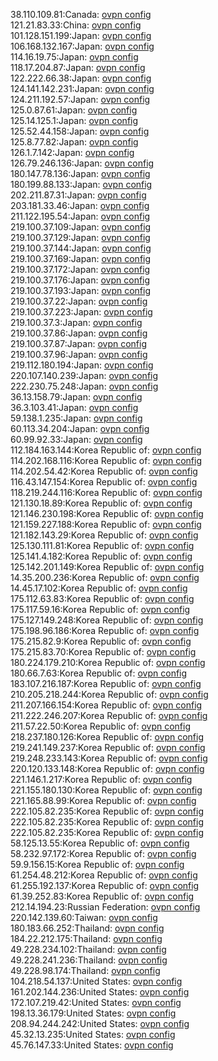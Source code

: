 38.110.109.81:Canada: [ovpn config](vpn/38_110_109_81.ovpn)  
121.21.83.33:China: [ovpn config](vpn/121_21_83_33.ovpn)  
101.128.151.199:Japan: [ovpn config](vpn/101_128_151_199.ovpn)  
106.168.132.167:Japan: [ovpn config](vpn/106_168_132_167.ovpn)  
114.16.19.75:Japan: [ovpn config](vpn/114_16_19_75.ovpn)  
118.17.204.87:Japan: [ovpn config](vpn/118_17_204_87.ovpn)  
122.222.66.38:Japan: [ovpn config](vpn/122_222_66_38.ovpn)  
124.141.142.231:Japan: [ovpn config](vpn/124_141_142_231.ovpn)  
124.211.192.57:Japan: [ovpn config](vpn/124_211_192_57.ovpn)  
125.0.87.61:Japan: [ovpn config](vpn/125_0_87_61.ovpn)  
125.14.125.1:Japan: [ovpn config](vpn/125_14_125_1.ovpn)  
125.52.44.158:Japan: [ovpn config](vpn/125_52_44_158.ovpn)  
125.8.77.82:Japan: [ovpn config](vpn/125_8_77_82.ovpn)  
126.1.7.142:Japan: [ovpn config](vpn/126_1_7_142.ovpn)  
126.79.246.136:Japan: [ovpn config](vpn/126_79_246_136.ovpn)  
180.147.78.136:Japan: [ovpn config](vpn/180_147_78_136.ovpn)  
180.199.88.133:Japan: [ovpn config](vpn/180_199_88_133.ovpn)  
202.211.87.31:Japan: [ovpn config](vpn/202_211_87_31.ovpn)  
203.181.33.46:Japan: [ovpn config](vpn/203_181_33_46.ovpn)  
211.122.195.54:Japan: [ovpn config](vpn/211_122_195_54.ovpn)  
219.100.37.109:Japan: [ovpn config](vpn/219_100_37_109.ovpn)  
219.100.37.129:Japan: [ovpn config](vpn/219_100_37_129.ovpn)  
219.100.37.144:Japan: [ovpn config](vpn/219_100_37_144.ovpn)  
219.100.37.169:Japan: [ovpn config](vpn/219_100_37_169.ovpn)  
219.100.37.172:Japan: [ovpn config](vpn/219_100_37_172.ovpn)  
219.100.37.176:Japan: [ovpn config](vpn/219_100_37_176.ovpn)  
219.100.37.193:Japan: [ovpn config](vpn/219_100_37_193.ovpn)  
219.100.37.22:Japan: [ovpn config](vpn/219_100_37_22.ovpn)  
219.100.37.223:Japan: [ovpn config](vpn/219_100_37_223.ovpn)  
219.100.37.3:Japan: [ovpn config](vpn/219_100_37_3.ovpn)  
219.100.37.86:Japan: [ovpn config](vpn/219_100_37_86.ovpn)  
219.100.37.87:Japan: [ovpn config](vpn/219_100_37_87.ovpn)  
219.100.37.96:Japan: [ovpn config](vpn/219_100_37_96.ovpn)  
219.112.180.194:Japan: [ovpn config](vpn/219_112_180_194.ovpn)  
220.107.140.239:Japan: [ovpn config](vpn/220_107_140_239.ovpn)  
222.230.75.248:Japan: [ovpn config](vpn/222_230_75_248.ovpn)  
36.13.158.79:Japan: [ovpn config](vpn/36_13_158_79.ovpn)  
36.3.103.41:Japan: [ovpn config](vpn/36_3_103_41.ovpn)  
59.138.1.235:Japan: [ovpn config](vpn/59_138_1_235.ovpn)  
60.113.34.204:Japan: [ovpn config](vpn/60_113_34_204.ovpn)  
60.99.92.33:Japan: [ovpn config](vpn/60_99_92_33.ovpn)  
112.184.163.144:Korea Republic of: [ovpn config](vpn/112_184_163_144.ovpn)  
114.202.168.116:Korea Republic of: [ovpn config](vpn/114_202_168_116.ovpn)  
114.202.54.42:Korea Republic of: [ovpn config](vpn/114_202_54_42.ovpn)  
116.43.147.154:Korea Republic of: [ovpn config](vpn/116_43_147_154.ovpn)  
118.219.244.116:Korea Republic of: [ovpn config](vpn/118_219_244_116.ovpn)  
121.130.18.89:Korea Republic of: [ovpn config](vpn/121_130_18_89.ovpn)  
121.146.230.198:Korea Republic of: [ovpn config](vpn/121_146_230_198.ovpn)  
121.159.227.188:Korea Republic of: [ovpn config](vpn/121_159_227_188.ovpn)  
121.182.143.29:Korea Republic of: [ovpn config](vpn/121_182_143_29.ovpn)  
125.130.111.81:Korea Republic of: [ovpn config](vpn/125_130_111_81.ovpn)  
125.141.4.182:Korea Republic of: [ovpn config](vpn/125_141_4_182.ovpn)  
125.142.201.149:Korea Republic of: [ovpn config](vpn/125_142_201_149.ovpn)  
14.35.200.236:Korea Republic of: [ovpn config](vpn/14_35_200_236.ovpn)  
14.45.17.102:Korea Republic of: [ovpn config](vpn/14_45_17_102.ovpn)  
175.112.63.83:Korea Republic of: [ovpn config](vpn/175_112_63_83.ovpn)  
175.117.59.16:Korea Republic of: [ovpn config](vpn/175_117_59_16.ovpn)  
175.127.149.248:Korea Republic of: [ovpn config](vpn/175_127_149_248.ovpn)  
175.198.96.186:Korea Republic of: [ovpn config](vpn/175_198_96_186.ovpn)  
175.215.82.9:Korea Republic of: [ovpn config](vpn/175_215_82_9.ovpn)  
175.215.83.70:Korea Republic of: [ovpn config](vpn/175_215_83_70.ovpn)  
180.224.179.210:Korea Republic of: [ovpn config](vpn/180_224_179_210.ovpn)  
180.66.7.63:Korea Republic of: [ovpn config](vpn/180_66_7_63.ovpn)  
183.107.216.187:Korea Republic of: [ovpn config](vpn/183_107_216_187.ovpn)  
210.205.218.244:Korea Republic of: [ovpn config](vpn/210_205_218_244.ovpn)  
211.207.166.154:Korea Republic of: [ovpn config](vpn/211_207_166_154.ovpn)  
211.222.246.207:Korea Republic of: [ovpn config](vpn/211_222_246_207.ovpn)  
211.57.22.50:Korea Republic of: [ovpn config](vpn/211_57_22_50.ovpn)  
218.237.180.126:Korea Republic of: [ovpn config](vpn/218_237_180_126.ovpn)  
219.241.149.237:Korea Republic of: [ovpn config](vpn/219_241_149_237.ovpn)  
219.248.233.143:Korea Republic of: [ovpn config](vpn/219_248_233_143.ovpn)  
220.120.133.148:Korea Republic of: [ovpn config](vpn/220_120_133_148.ovpn)  
221.146.1.217:Korea Republic of: [ovpn config](vpn/221_146_1_217.ovpn)  
221.155.180.130:Korea Republic of: [ovpn config](vpn/221_155_180_130.ovpn)  
221.165.88.99:Korea Republic of: [ovpn config](vpn/221_165_88_99.ovpn)  
222.105.82.235:Korea Republic of: [ovpn config](vpn/222_105_82_235.ovpn)  
222.105.82.235:Korea Republic of: [ovpn config](vpn/222_105_82_235.ovpn)  
222.105.82.235:Korea Republic of: [ovpn config](vpn/222_105_82_235.ovpn)  
58.125.13.55:Korea Republic of: [ovpn config](vpn/58_125_13_55.ovpn)  
58.232.97.172:Korea Republic of: [ovpn config](vpn/58_232_97_172.ovpn)  
59.9.156.15:Korea Republic of: [ovpn config](vpn/59_9_156_15.ovpn)  
61.254.48.212:Korea Republic of: [ovpn config](vpn/61_254_48_212.ovpn)  
61.255.192.137:Korea Republic of: [ovpn config](vpn/61_255_192_137.ovpn)  
61.39.252.83:Korea Republic of: [ovpn config](vpn/61_39_252_83.ovpn)  
212.14.194.23:Russian Federation: [ovpn config](vpn/212_14_194_23.ovpn)  
220.142.139.60:Taiwan: [ovpn config](vpn/220_142_139_60.ovpn)  
180.183.66.252:Thailand: [ovpn config](vpn/180_183_66_252.ovpn)  
184.22.212.175:Thailand: [ovpn config](vpn/184_22_212_175.ovpn)  
49.228.234.102:Thailand: [ovpn config](vpn/49_228_234_102.ovpn)  
49.228.241.236:Thailand: [ovpn config](vpn/49_228_241_236.ovpn)  
49.228.98.174:Thailand: [ovpn config](vpn/49_228_98_174.ovpn)  
104.218.54.137:United States: [ovpn config](vpn/104_218_54_137.ovpn)  
161.202.144.236:United States: [ovpn config](vpn/161_202_144_236.ovpn)  
172.107.219.42:United States: [ovpn config](vpn/172_107_219_42.ovpn)  
198.13.36.179:United States: [ovpn config](vpn/198_13_36_179.ovpn)  
208.94.244.242:United States: [ovpn config](vpn/208_94_244_242.ovpn)  
45.32.13.235:United States: [ovpn config](vpn/45_32_13_235.ovpn)  
45.76.147.33:United States: [ovpn config](vpn/45_76_147_33.ovpn)  
